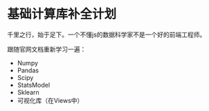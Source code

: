 # 基础计算库补全计划
千里之行，始于足下。一个不懂js的数据科学家不是一个好的前端工程师。

跟随官网文档重新学习一遍：
- Numpy
- Pandas
- Scipy
- StatsModel
- Sklearn
- 可视化库（在Views中）
